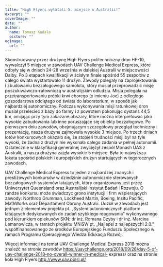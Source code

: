 ```yaml
---
title: "High Flyers wylatali 5. miejsce w Australii!"
excerpt: ""
coverImage: ""
date: ""
author:
  name: Tomasz Kudala
  picture: ""
ogImage:
  url: ""
---
```


Skonstruowany przez drużynę High Flyers politechniczny dron HF-10, wywalczył 5 miejsce w zawodach UAV Challenge Medical Express, które odbyły się w dniach 24-28 września w dalekiej Australii w miejscowości Dalby. Po 3 etapach kwalifikacji w ścisłym finale spośród 55 zespołów z całego świata wystartowało 11 drużyn. Zawody polegały na zaprojektowaniu i zbudowaniu bezzałogowego samolotu, który musiał przeprowadzić misję poszukiwawczo-ratowniczą w australijskim odludziu. Misja polegała na przetransportowaniu próbki krwi chorego (o imieniu Joe) z odległego gospodarstwa odciętego od świata do laboratorium, w sposób jak najbardziej autonomiczny. Podczas wykonywania misji ratunkowej dron musiał przelecieć z bazy do farmy i z powrotem pokonując dystans 44,5 km, omijając przy tym zakazane obszary, które można interpretować jako wysokie zabudowania lub inne poruszające się obiekty bezzałogowe. Po pierwszym dniu zawodów, obejmującym szczegółowy przegląd techniczny i prezentację, nasza drużyna zajmowała wysokie 3 miejsce. Po trzech dniach lotów konkursowych okazało się, że stopień trudności misji był na tyle wysoki, że żadna z drużyn nie wykonała całego zadania w pełnej autonomii. Ostatecznie w klasyfikacji generalnej zwyciężył zespół Monash UAS z Australii, a nasza drużyna zajęła wysokie 5 miejsce. Była to najwyższa lokata spośród polskich i europejskich drużyn startujących w tegorocznych zawodach.

UAV Challenge Medical Express to jeden z najbardziej znanych i prestiżowych konkursów w dziedzinie autonomicznie sterowanych bezzałogowych systemów latających, który organizowany jest przez Uniwersytet Queensland oraz Australijski Instytut Badań i Rozwoju. O randze konkursu może świadczyć grono instytucji i firm wspierających zawody: Northrop Grumman, Lockheed Martin, Boeing, Insitu Pacific, MathWorks oraz Departament Obrony Australii. Udział w zawodach jest jednym z elementów projektu pt. „System autonomicznych platform latających dedykowanych do zadań szybkiego reagowania" wykonywanego pod kierunkiem opiekunów SKN: dr inż. Romana Czyby i dr inż. Marcina Lemanowicza, w ramach projektu MNiSW pt. „Najlepsi z najlepszych! 2.0.” współfinansowanego ze środków Europejskiego Funduszu Społecznego w ramach Programu Operacyjnego Wiedza Edukacja Rozwój.

Więcej informacji na temat UAV Challenge Medical Express 2018 można znaleźć na stronie zawodów https://uavchallenge.org/2018/09/28/day-5-of-uav-challenge-2018-no-overall-winner-in-medical- express/ oraz na stronie koła High Flyers http://www.uav.polsl.pl/